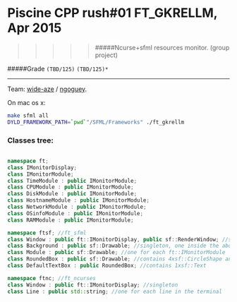 # Piscine CPP rush#01 FT_GKRELLM, Apr 2015
>>>>> #####Ncurse+sfml resources monitor. (group project)

#####Grade ``(TBD/125)`` ``(TBD/125)*``
--------  -----------------------

Team: [wide-aze](https://github.com/wide-aze) / [ngoguey](https://github.com/Ngoguey42).

On mac os x:
```sh
make sfml all
DYLD_FRAMEWORK_PATH=`pwd`"/SFML/Frameworks" ./ft_gkrellm
```

### Classes tree:
```cpp

namespace ft;
class IMonitorDisplay;
class IMonitorModule;
class TimeModule : public IMonitorModule;
class CPUModule : public IMonitorModule;
class DiskModule : public IMonitorModule;
class HostnameModule : public IMonitorModule;
class NetworkModule : public IMonitorModule;
class OSinfoModule : public IMonitorModule;
class RAMModule : public IMonitorModule;

namespace ftsf; //ft_sfml
class Window : public ft::IMonitorDisplay, public sf::RenderWindow; //singleton
class Background : public sf::Drawable; //singleton, one inside the above Window class
class Module : public sf::Drawable; //one for each ft::IMonitorModule
class RoundedBox : public sf::Drawable; //contains 4xsf::CircleShape and 1xsf::ConvexShape
class DefaultTextBox : public RoundedBox; //contains 1xsf::Text

namespace ftnc; //ft_ncurses
class Window : public ft::IMonitorDisplay; //singleton
class Line : public std::string; //one for each line in the terminal
```

<br>
 
<br><br><br><br><br><br><br><br>
